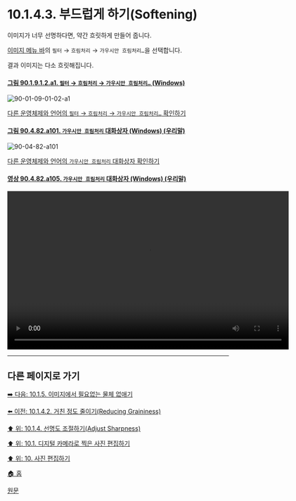 # 10.1.4.3. 부드럽게 하기(Softening)
이미지가 너무 선명하다면, 약간 흐릿하게 만들어 줍니다.

[이미지 메뉴 바](./19-glossaryx-image_menu_bar.md)의 `필터` → `흐림처리` → `가우시안 흐림처리…`을 선택합니다.

결과 이미지는 다소 흐릿해집니다.

<a id="90-01-09-01-02-a1"></a>

#### [그림 90.1.9.1.2.a1. `필터` → `흐림처리` → `가우시안 흐림처리…` (Windows)](./90-01-09-01-02-gaussian_blur.md#90-01-09-01-02-a1)
![90-01-09-01-02-a1](https://github.com/wonder13662/gimp/assets/15767104/6ce59f61-1e4a-4d6e-a14c-32b2ffe1cb77)

[다른 운영체제와 언어의 `필터` → `흐림처리` → `가우시안 흐림처리…` 확인하기](./90-01-09-01-02-gaussian_blur.md#90-01-09-01-02-a2)

<a id="90-04-82-a101"></a>

#### [그림 90.4.82.a101. `가우시안 흐림처리` 대화상자 (Windows) (우리말)](./90-04-0082-gaussian_blur.md#90-04-82-a101)
![90-04-82-a101](https://github.com/wonder13662/gimp/assets/15767104/b1edba3b-1764-42a5-a6be-0c03be3b662a)

[다른 운영체제와 언어의 `가우시안 흐림처리` 대화상자 확인하기](./90-04-0082-gaussian_blur.md#90-04-82-a102)

<a id="90-04-82-a105"></a>

#### [영상 90.4.82.a105. `가우시안 흐림처리` 대화상자 (Windows) (우리말)](./90-04-0082-gaussian_blur.md#90-04-82-a105)
<video controls="controls" width="640" height="360" src="https://github.com/wonder13662/gimp/assets/15767104/4591eca0-d7ee-4e82-81f3-3081031b7676"></video>

***

## 다른 페이지로 가기

[➡️ 다음: 10.1.5. 이미지에서 필요없는 물체 없애기](./10-01-05-00-removing_unwanted_objects_from_an_image.md)

[⬅️ 이전: 10.1.4.2. 거친 정도 줄이기(Reducing Graininess)](./10-01-04-02-reducing_graininess.md)

[⬆️ 위: 10.1.4. 선명도 조절하기(Adjust Sharpness)](./10-01-04-00-adjusting_sharpness.md)

[⬆️ 위: 10.1. 디지털 카메라로 찍은 사진 편집하기](./10-01-00-working-with-digital-camera-photos.md)

[⬆️ 위: 10. 사진 편집하기](./10-00-enhancing-photographs.md)

[🏠 홈](./00-home.md)

[원문](https://docs.gimp.org/2.10/ko/gimp-imaging-photos.html#gimp-using-photography-unblurring)
